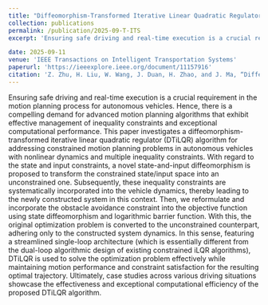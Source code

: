 ```yaml
---
title: "Diffeomorphism-Transformed Iterative Linear Quadratic Regulator for Constrained Motion Planning in Autonomous Driving"
collection: publications
permalink: /publication/2025-09-T-ITS
excerpt: 'Ensuring safe driving and real-time execution is a crucial requirement in the motion planning process for autonomous vehicles. Hence, there is a compelling demand for advanced motion planning algorithms that exhibit effective management of inequality constraints and exceptional computational performance. This paper investigates a diffeomorphism-transformed iterative linear quadratic regulator (DTiLQR) algorithm for addressing constrained motion planning problems in autonomous vehicles with nonlinear dynamics and multiple inequality constraints. With regard to the state and input constraints, a novel state-and-input diffeomorphism is proposed to transform the constrained state/input space into an unconstrained one. Subsequently, these inequality constraints are systematically incorporated into the vehicle dynamics, thereby leading to the newly constructed system in this context. Then, we reformulate and incorporate the obstacle avoidance constraint into the objective function using state diffeomorphism and logarithmic barrier function. With this, the original optimization problem is converted to the unconstrained counterpart, adhering only to the constructed system dynamics. In this sense, featuring a streamlined single-loop architecture (which is essentially different from the dual-loop algorithmic design of existing constrained iLQR algorithms), DTiLQR is used to solve the optimization problem effectively while maintaining motion performance and constraint satisfaction for the resulting optimal trajectory. Ultimately, case studies across various driving situations showcase the effectiveness and exceptional computational efficiency of the proposed DTiLQR algorithm.'

date: 2025-09-11
venue: 'IEEE Transactions on Intelligent Transportation Systems'
paperurl: 'https://ieeexplore.ieee.org/document/11157916'
citation: 'Z. Zhu, H. Liu, W. Wang, J. Duan, H. Zhao, and J. Ma, “Diffeomorphism-Transformed Iterative Linear Quadratic Regulator for Constrained Motion Planning in Autonomous Driving,” IEEE Transactions on Intelligent Transportation Systems, vol. 0, no. 0, pp. 1-15, 2025.'
---
```


Ensuring safe driving and real-time execution is a crucial requirement in the motion planning process for autonomous vehicles. Hence, there is a compelling demand for advanced motion planning algorithms that exhibit effective management of inequality constraints and exceptional computational performance. This paper investigates a diffeomorphism-transformed iterative linear quadratic regulator (DTiLQR) algorithm for addressing constrained motion planning problems in autonomous vehicles with nonlinear dynamics and multiple inequality constraints. With regard to the state and input constraints, a novel state-and-input diffeomorphism is proposed to transform the constrained state/input space into an unconstrained one. Subsequently, these inequality constraints are systematically incorporated into the vehicle dynamics, thereby leading to the newly constructed system in this context. Then, we reformulate and incorporate the obstacle avoidance constraint into the objective function using state diffeomorphism and logarithmic barrier function. With this, the original optimization problem is converted to the unconstrained counterpart, adhering only to the constructed system dynamics. In this sense, featuring a streamlined single-loop architecture (which is essentially different from the dual-loop algorithmic design of existing constrained iLQR algorithms), DTiLQR is used to solve the optimization problem effectively while maintaining motion performance and constraint satisfaction for the resulting optimal trajectory. Ultimately, case studies across various driving situations showcase the effectiveness and exceptional computational efficiency of the proposed DTiLQR algorithm.
